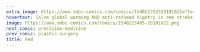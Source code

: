 ```yaml
---
extra_image: https://www.smbc-comics.com/comics/154022352320181022after.png
hovertext: Solve global warming AND anti-redhead bigotry in one stroke, Mr. President!
image: https://www.smbc-comics.com/comics/1540223405-20181022.png
next_comic: precision-medicine
prev_comic: plastic-surgery
title: Red
---
```


